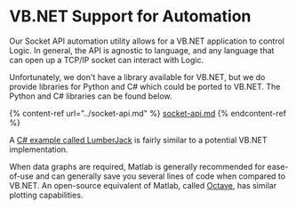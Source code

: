 # VB.NET Support for Automation

Our Socket API automation utility allows for a VB.NET application to control Logic. In general, the API is agnostic to language, and any language that can open up a TCP/IP socket can interact with Logic.

Unfortunately, we don't have a library available for VB.NET, but we do provide libraries for Python and C# which could be ported to VB.NET. The Python and C# libraries can be found below.

{% content-ref url="../socket-api.md" %}
[socket-api.md](../socket-api.md)
{% endcontent-ref %}

A [C# example called LumberJack](https://github.com/DuckPaddle/LumberJack-for-Saleae) is fairly similar to a potential VB.NET implementation.

When data graphs are required, Matlab is generally recommended for ease-of-use and can generally save you several lines of code when compared to VB.NET. An open-source equivalent of Matlab, called [Octave](https://www.gnu.org/software/octave/), has similar plotting capabilities.&#x20;

